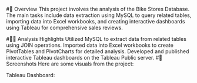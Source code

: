 #📝 Overview
This project involves the analysis of the Bike Stores Database. The main tasks include data extraction using MySQL to query related tables, importing data into Excel workbooks, and creating interactive dashboards using Tableau for comprehensive sales reviews.

#👨‍💻 Analysis Highlights
Utilized MySQL to extract data from related tables using JOIN operations.
Imported data into Excel workbooks to create PivotTables and PivotCharts for detailed analysis.
Developed and published interactive Tableau dashboards on the Tableau Public server.
#📃 Screenshots
Here are some visuals from the project:

Tableau Dashboard:
